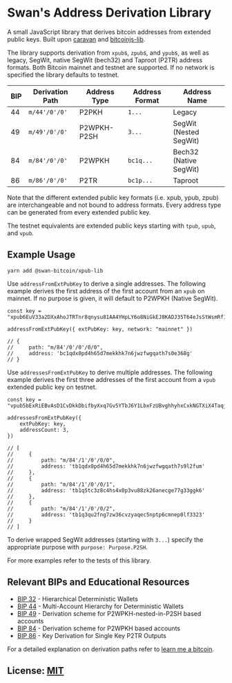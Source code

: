 # Swan's Address Derivation Library

A small JavaScript library that derives bitcoin addresses from extended public keys. Built upon [caravan](https://github.com/caravan-bitcoin/caravan) and [bitcoinjs-lib](https://github.com/bitcoinjs/bitcoinjs-lib).

The library supports derivation from `xpub`s, `zpub`s, and `ypub`s, as well as legacy, SegWit, native SegWit (bech32) and Taproot (P2TR) address formats. Both Bitcoin mainnet and testnet are supported. If no network is specified the library defaults to testnet.

| BIP | Derivation Path     | Address Type | Address Format | Address Name           |
| --- | ------------------- | ------------ | -------------- | ---------------------- |
| 44  | `m/44'/0'/0'`       | P2PKH        | `1...`         | Legacy                 |
| 49  | `m/49'/0'/0'`       | P2WPKH-P2SH  | `3...`         | SegWit (Nested SegWit) |
| 84  | `m/84'/0'/0'`       | P2WPKH       | `bc1q...`      | Bech32 (Native SegWit) |
| 86  | `m/86'/0'/0'`       | P2TR         | `bc1p...`      | Taproot                |

Note that the different extended public key formats (i.e. xpub, ypub, zpub) are interchangeable and
not bound to address formats. Every address type can be generated from every
extended public key.

The testnet equivalents are extended public keys starting with `tpub`, `upub`, and `vpub`.

## Example Usage

```
yarn add @swan-bitcoin/xpub-lib
```

Use `addressFromExtPubKey` to derive a single addresses. The following example
derives the first address of the first account from an `xpub` on mainnet. If no purpose is given, it will default to P2WPKH (Native SegWit).

```
const key = "xpub6EuV33a2DXxAhoJTRTnr8qnysu81AA4YHpLY6o8NiGkEJ8KADJ35T64eJsStWsmRf1xXkEANVjXFXnaUKbRtFwuSPCLfDdZwYNZToh4LBCd"

addressFromExtPubKey({ extPubKey: key, network: "mainnet" })

// {
//     path: "m/84'/0'/0'/0/0",
//     address: 'bc1qdx0pd4h65d7mekkhk7n6jwzfwgqath7s0e368g'
// }
```

Use `addressesFromExtPubKey` to derive multiple addresses. The following
example derives the first three addresses of the first account from a `vpub`
extended public key on testnet.

```
const key = "vpub5bExRiEBvAsD1CvDkkDbifbyXxq7Gv5YTbJ6Y1LbxFzUBvghhyhxCxkNGTXiX4TaqjivFGyFaQp9mDMLtCbrfUYEeWwp3ovxzvSB2XY87ph"

addressesFromExtPubKey({
    extPubKey: key,
    addressCount: 3,
})

// [
//     {
//         path: "m/84'/1'/0'/0/0",
//         address: 'tb1qdx0pd4h65d7mekkhk7n6jwzfwgqath7s9l2fum'
//     },
//     {
//         path: "m/84'/1'/0'/0/1",
//         address: 'tb1q5tc3z8c4hs4x0p3vu88zk26anecge77g33ggk6'
//     },
//     {
//         path: "m/84'/1'/0'/0/2",
//         address: 'tb1q3qu2fng7zw36cvzyaqec5nptp6cmnep0lf3323'
//     }
// ]
```

To derive wrapped SegWit addresses
(starting with `3...`) specify the appropriate purpose with `purpose: Purpose.P2SH`.

For more examples refer to the tests of this library.

## Relevant BIPs and Educational Resources

- [BIP 32](https://github.com/bitcoin/bips/blob/master/bip-0032.mediawiki) - Hierarchical Deterministic Wallets
- [BIP 44](https://github.com/bitcoin/bips/blob/master/bip-0044.mediawiki) - Multi-Account Hierarchy for Deterministic Wallets
- [BIP 49](https://github.com/bitcoin/bips/blob/master/bip-0049.mediawiki) - Derivation scheme for P2WPKH-nested-in-P2SH based accounts
- [BIP 84](https://github.com/bitcoin/bips/blob/master/bip-0084.mediawiki) - Derivation scheme for P2WPKH based accounts
- [BIP 86](https://github.com/bitcoin/bips/blob/master/bip-0086.mediawiki) - Key Derivation for Single Key P2TR Outputs

For a detailed explanation on derivation paths refer to [learn me a bitcoin](https://learnmeabitcoin.com/technical/derivation-paths).

## License: [MIT](./LICENSE.md)
